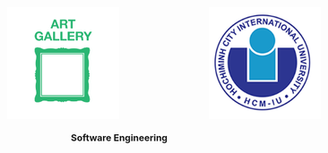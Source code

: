 <div id="top" style="display: flex; justify-content: center;">
  <img src="img/art-gallery-icon-13975.png" alt="Banner" width="200" height="200" style="margin-left: 160px;">
  <img src="img/logo.png" alt="Logo" width="200" height="200" style="margin-left: 160px;">
</div>

<h3 align="center">Software Engineering</h3>
    <br />
    <br />
